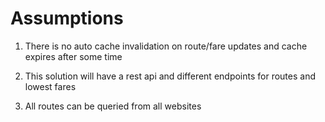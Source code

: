 # Assumptions

1) There is no auto cache invalidation on route/fare updates and cache expires after some time

2) This solution will have a rest api and different endpoints for routes and lowest fares

3) All routes can be queried from all websites